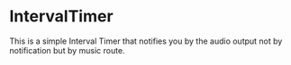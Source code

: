# IntervalTimer
This is a simple Interval Timer that notifies you by the audio output not by notification but by music route.
